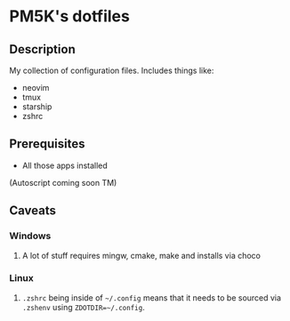 # PM5K's dotfiles

## Description

My collection of configuration files.
Includes things like:

- neovim
- tmux
- starship
- zshrc

## Prerequisites

- All those apps installed

(Autoscript coming soon TM)

## Caveats

### Windows

1. A lot of stuff requires mingw, cmake, make and installs via choco

### Linux

1. `.zshrc` being inside of `~/.config` means that it needs to be sourced via `.zshenv` using `ZDOTDIR=~/.config`.
